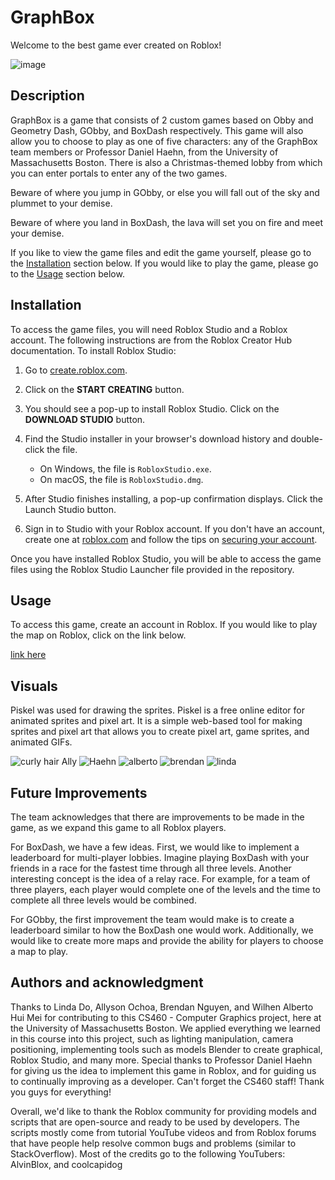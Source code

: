 # GraphBox

Welcome to the best game ever created on Roblox!

![image](https://github.com/CS460GraphBox/GraphBox/assets/92064680/b1f99537-e7b0-465a-afa4-16a55413828c)

## Description
GraphBox is a game that consists of 2 custom games based on Obby and Geometry Dash, GObby, and BoxDash respectively. This game will also allow you to choose to play as one of five characters: any of the GraphBox team members or Professor Daniel Haehn, from the University of Massachusetts Boston. There is also a Christmas-themed lobby from which you can enter portals to enter any of the two games.

Beware of where you jump in GObby, or else you will fall out of the sky and plummet to your demise.

Beware of where you land in BoxDash, the lava will set you on fire and meet your demise.

If you like to view the game files and edit the game yourself, please go to the [Installation](#installation) section below. If you would like to play the game, please go to the [Usage](#usage) section below.

## Installation

To access the game files, you will need Roblox Studio and a Roblox account. The following instructions are from the Roblox Creator Hub documentation. To install Roblox Studio:

1. Go to [create.roblox.com](https://create.roblox.com).
2. Click on the <b>START CREATING</b> button.
3. You should see a pop-up to install Roblox Studio. Click on the <b>DOWNLOAD STUDIO</b> button.
4. Find the Studio installer in your browser's download history and double-click the file.

    - On Windows, the file is `RobloxStudio.exe`.
    - On macOS, the file is `RobloxStudio.dmg`.

5. After Studio finishes installing, a pop-up confirmation displays. Click the Launch Studio button.
6. Sign in to Studio with your Roblox account. If you don't have an account, create one at [roblox.com](https://www.roblox.com/) and follow the tips on [securing your account](https://en.help.roblox.com/hc/en-us/articles/203313380-Account-Security-Theft-Keeping-your-Account-Safe-).

Once you have installed Roblox Studio, you will be able to access the game files using the Roblox Studio Launcher file provided in the repository.


## Usage

To access this game, create an account in Roblox. If you would like to play the map on Roblox, click on the link below.

[link here](https://www.roblox.com/games/15426355879/)



## Visuals
Piskel was used for drawing the sprites. Piskel is a free online editor for animated sprites and pixel art. It is a simple web-based tool for making sprites and pixel art that allows you to create pixel art, game sprites, and animated GIFs.


![curly hair Ally ](https://github.com/CS460GraphBox/GraphBox/assets/144291196/894bf220-3bb5-417b-aac8-d5f7e4a357fc)
![Haehn](https://github.com/CS460GraphBox/GraphBox/assets/144291196/24f4063f-bae0-43bf-99b9-67250fdedc34)
![alberto](https://github.com/CS460GraphBox/GraphBox/assets/144291196/5a69cdec-bace-47a6-8587-532721fc5a13)
![brendan](https://github.com/CS460GraphBox/GraphBox/assets/144291196/2ee2dd87-3b9f-4640-9b4b-4f309baec298)
![linda](https://github.com/CS460GraphBox/GraphBox/assets/144291196/7af2466e-3883-4851-a810-b1142edddfbf)




## Future Improvements
The team acknowledges that there are improvements to be made in the game, as we expand this game to all Roblox players. 

For BoxDash, we have a few ideas. First, we would like to implement a leaderboard for multi-player lobbies. Imagine playing BoxDash with your friends in a race for the fastest time through all three levels. Another interesting concept is the idea of a relay race. For example, for a team of three players, each player would complete one of the levels and the time to complete all three levels would be combined.

For GObby, the first improvement the team would make is to create a leaderboard similar to how the BoxDash one would work. Additionally, we would like to create more maps and provide the ability for players to choose a map to play.

## Authors and acknowledgment
Thanks to Linda Do, Allyson Ochoa, Brendan Nguyen, and Wilhen Alberto Hui Mei for contributing to this CS460 - Computer Graphics project, here at the University of Massachusetts Boston. We applied everything we learned in this course into this project, such as lighting manipulation, camera positioning, implementing tools such as models Blender to create graphical, Roblox Studio, and many more. Special thanks to Professor Daniel Haehn for giving us the idea to implement this game in Roblox, and for guiding us to continually improving as a developer. Can't forget the CS460 staff! Thank you guys for everything! 

Overall, we'd like to thank the Roblox community for providing models and scripts that are open-source and ready to be used by developers. The scripts mostly come from tutorial YouTube videos and from Roblox forums that have people help resolve common bugs and problems (similar to StackOverflow). Most of the credits go to the following YouTubers: AlvinBlox, and coolcapidog
